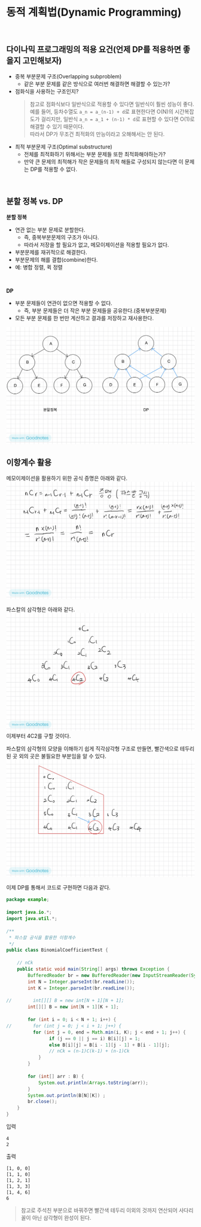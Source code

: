 # 동적 계획법(Dynamic Programming)
<br>

## 다이나믹 프로그래밍의 적용 요건(언제 DP를 적용하면 좋을지 고민해보자)
- 중복 부분문제 구조(Overlapping subproblem)
    - 같은 부분 문제를 같은 방식으로 여러번 해결하면 해결할 수 있는가?
- 점화식을 사용하는 구조인지?
    > 참고로 점화식보다 일반식으로 적용할 수 있다면 일반식이 훨씬 성능이 좋다.  
예를 들어, 등차수열도 `a_n = a_(n-1) + d`로 표현한다면 O(N)의 시간복잡도가 걸리지만, 일반식 `a_n = a_1 + (n-1) * d`로 표현할 수 있다면 O(1)로 해결할 수 있기 때문이다.  
따라서 DP가 무조건 최적화의 만능이라고 오해해서는 안 된다.
- 최적 부분문제 구조(Optimal substructure)
    - 전체를 최적화하기 위해서는 부분 문제들 또한 최적화해야하는가?
    - 만약 큰 문제의 최적해가 작은 문제들의 최적 해들로 구성되지 않는다면 이 문제는 DP를 적용할 수 없다.

<br>

## 분할 정복 vs. DP
**분할 정복**
- 연관 없는 부분 문제로 분할한다.
    - 즉, 중복부분문제의 구조가 아니다.
    - 따라서 저장을 할 필요가 없고, 메모이제이션을 적용할 필요가 없다.
- 부분문제를 재귀적으로 해결한다.
- 부분문제의 해를 결합(combine)한다.
- 예: 병합 정렬, 퀵 정렬

<br>

**DP**
- 부분 문제들이 연관이 없으면 적용할 수 없다.
    - 즉, 부분 문제들은 더 작은 부분 문제들을 공유한다.(중복부분문제)
- 모든 부분 문제를 한 번만 계산하고 결과를 저장하고 재사용한다.

![분할정복과 DP](../res/divide_and_conquer_DP.jpg)
<br>

## 이항계수 활용

메모이제이션을 활용하기 위한 공식 증명은 아래와 같다.
![이항계수_파스칼_공식_증명](../res/binomial_coefficient.jpg)

파스칼의 삼각형은 아래와 같다.
![파스칼의 삼각형1](../res/pascal_triangle1.jpg)
이제부터 4C2를 구할 것이다.

파스칼의 삼각형의 모양을 이해하기 쉽게 직각삼각형 구조로 만들면, 빨간색으로 테두리된 곳 외의 곳은 불필요한 부분임을 알 수 있다.
![파스칼의 삼각형2](../res/pascal_triangle2.jpg)

이제 DP를 통해서 코드로 구현하면 다음과 같다.
```java
package example;

import java.io.*;
import java.util.*;

/**
 * 파스칼 공식을 활용한 이항계수
 */
public class BinomialCoefficientTest {

    // nCk
    public static void main(String[] args) throws Exception {
        BufferedReader br = new BufferedReader(new InputStreamReader(System.in));
        int N = Integer.parseInt(br.readLine());
        int K = Integer.parseInt(br.readLine());

//        int[][] B = new int[N + 1][N + 1];
        int[][] B = new int[N + 1][K + 1];

        for (int i = 0; i < N + 1; i++) {
//        for (int j = 0; j < i + 1; j++) {
          for (int j = 0, end = Math.min(i, K); j < end + 1; j++) {
                if (j == 0 || j == i) B[i][j] = 1;
                else B[i][j] = B[i - 1][j - 1] + B[i - 1][j];
                // nCk = (n-1)C(k-1) + (n-1)Ck
            }
        }

        for (int[] arr : B) {
            System.out.println(Arrays.toString(arr));
        }
        System.out.println(B[N][K]) ;
        br.close();
    }
}
```
입력
```text
4
2
```
출력
```text
[1, 0, 0]
[1, 1, 0]
[1, 2, 1]
[1, 3, 3]
[1, 4, 6]
6
```
> 참고로 주석친 부분으로 바꿔주면 빨간색 테두리 이외의 것까지 연산되어 사다리꼴이 아닌 삼각형이 완성이 된다.